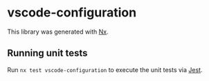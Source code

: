 # vscode-configuration

This library was generated with [Nx](https://nx.dev).

## Running unit tests

Run `nx test vscode-configuration` to execute the unit tests via [Jest](https://jestjs.io).
